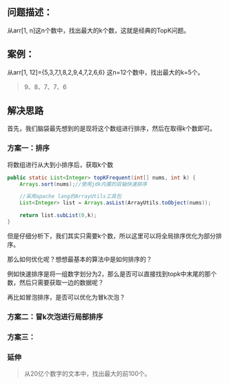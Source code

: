 ## 问题描述：
从arr[1, n]这n个数中，找出最大的k个数，这就是经典的TopK问题。

## 案例：
从arr[1, 12]={5,3,7,1,8,2,9,4,7,2,6,6} 这n=12个数中，找出最大的k=5个。 

> 9、8、7、7、6

## 解决思路

首先，我们脑袋最先想到的是现将这个数组进行排序，然后在取得k个数即可。

### 方案一：排序

将数组进行从大到小排序后，获取k个数

```java
public static List<Integer> topKFrequent(int[] nums, int k) {
    Arrays.sort(nums);//使用jdk内置的双轴快速排序

    //采用apache lang的ArrayUtils工具包
    List<Integer> list = Arrays.asList(ArrayUtils.toObject(nums));

    return list.subList(0,k);
}
```

但是仔细分析下，我们其实只需要k个数，所以这里可以将全局排序优化为部分排序。

那么如何优化呢？想想最基本的算法中是如何排序的？

例如快速排序是将一组数字划分为2，那么是否可以直接找到topk中末尾的那个数，然后只需要获取一边的数据呢？

再比如冒泡排序，是否可以优化为冒k次泡？



### 方案二：冒k次泡进行局部排序



### 方案三：

### 延伸

> 从20亿个数字的文本中，找出最大的前100个。 